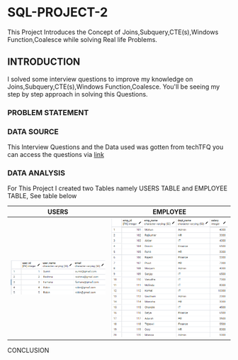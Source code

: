 # SQL-PROJECT-2
This Project Introduces the Concept of Joins,Subquery,CTE(s),Windows Function,Coalesce while solving Real life Problems.

## INTRODUCTION
I solved some interview questions to improve my knowledge on Joins,Subquery,CTE(s),Windows Function,Coalesce. You'll be seeing my step by step approach in solving this Questions.

### PROBLEM STATEMENT

### DATA SOURCE
This Interview Questions and the Data used was gotten from techTFQ
you can access the questions via [link](https://www.youtube.com/watch?v=FNYdBLwZ6cE&t=1573s)

### DATA ANALYSIS
For This Project I created two Tables namely USERS TABLE and EMPLOYEE TABLE,
See table below

USERS          |    EMPLOYEE
:---:| :---:
![](users.png) | ![](employee.png)

CONCLUSION
